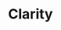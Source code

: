 ---
title: "Clarity"
layout: page
nav_order: 9
parent: "iMMERSE: Pro"
grand_parent: Shader Repositories
---